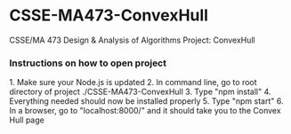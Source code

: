 # CSSE-MA473-ConvexHull
CSSE/MA 473 Design &amp; Analysis of Algorithms Project: ConvexHull
<br>
<h3>Instructions on how to open project</h3>
1. Make sure your Node.js is updated
2. In command line, go to root directory of project ./CSSE-MA473-ConvexHull
3. Type "npm install"
4. Everything needed should now be installed properly
5. Type "npm start"
6. In a browser, go to "localhost:8000/" and it should take you to the Convex Hull page
